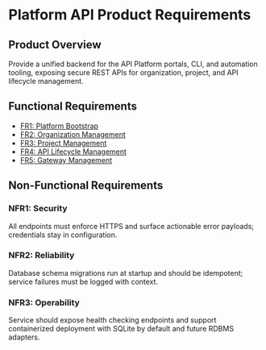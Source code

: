 # Platform API Product Requirements

## Product Overview

Provide a unified backend for the API Platform portals, CLI, and automation tooling, exposing secure REST APIs for organization, project, and API lifecycle management.

## Functional Requirements

- [FR1: Platform Bootstrap](prds/platform-bootstrap.md)
- [FR2: Organization Management](prds/organization-management.md)
- [FR3: Project Management](prds/project-management.md)
- [FR4: API Lifecycle Management](prds/api-lifecycle-management.md)
- [FR5: Gateway Management](prds/gateway-management.md)

## Non-Functional Requirements

### NFR1: Security
All endpoints must enforce HTTPS and surface actionable error payloads; credentials stay in configuration.

### NFR2: Reliability
Database schema migrations run at startup and should be idempotent; service failures must be logged with context.

### NFR3: Operability
Service should expose health checking endpoints and support containerized deployment with SQLite by default and future RDBMS adapters.
